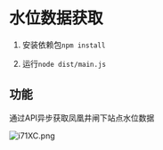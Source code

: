 # 水位数据获取

1. 安装依赖包``npm install``

2. 运行``node dist/main.js``

## 功能
通过API异步获取凤凰井闸下站点水位数据

![i71XC.png](https://s1.328888.xyz/2022/04/15/i71XC.png)
